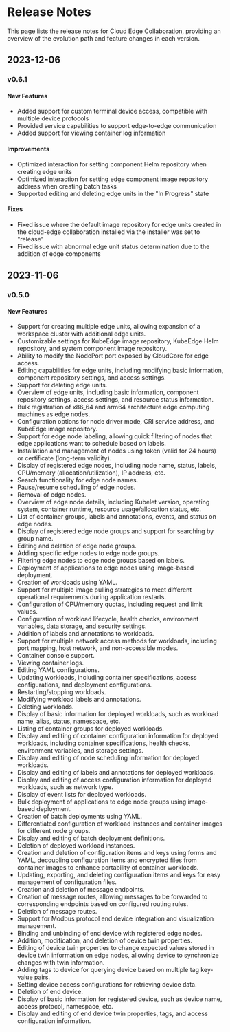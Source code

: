 # Release Notes

This page lists the release notes for Cloud Edge Collaboration, providing an overview of the evolution path and feature changes in each version.

## 2023-12-06

### v0.6.1

#### New Features

- Added support for custom terminal device access, compatible with multiple device protocols
- Provided service capabilities to support edge-to-edge communication
- Added support for viewing container log information

#### Improvements

- Optimized interaction for setting component Helm repository when creating edge units
- Optimized interaction for setting edge component image repository address when creating batch tasks
- Supported editing and deleting edge units in the "In Progress" state

#### Fixes

- Fixed issue where the default image repository for edge units created in the cloud-edge collaboration installed via the installer was set to "release"
- Fixed issue with abnormal edge unit status determination due to the addition of edge components

## 2023-11-06

### v0.5.0

#### New Features

- Support for creating multiple edge units, allowing expansion of a workspace cluster with additional edge units.
- Customizable settings for KubeEdge image repository, KubeEdge Helm repository, and system component image repository.
- Ability to modify the NodePort port exposed by CloudCore for edge access.
- Editing capabilities for edge units, including modifying basic information, component repository settings, and access settings.
- Support for deleting edge units.
- Overview of edge units, including basic information, component repository settings, access settings, and resource status information.
- Bulk registration of x86_64 and arm64 architecture edge computing machines as edge nodes.
- Configuration options for node driver mode, CRI service address, and KubeEdge image repository.
- Support for edge node labeling, allowing quick filtering of nodes that edge applications want to schedule based on labels.
- Installation and management of nodes using token (valid for 24 hours) or certificate (long-term validity).
- Display of registered edge nodes, including node name, status, labels, CPU/memory (allocation/utilization), IP address, etc.
- Search functionality for edge node names.
- Pause/resume scheduling of edge nodes.
- Removal of edge nodes.
- Overview of edge node details, including Kubelet version, operating system, container runtime, resource usage/allocation status, etc.
- List of container groups, labels and annotations, events, and status on edge nodes.
- Display of registered edge node groups and support for searching by group name.
- Editing and deletion of edge node groups.
- Adding specific edge nodes to edge node groups.
- Filtering edge nodes to edge node groups based on labels.
- Deployment of applications to edge nodes using image-based deployment.
- Creation of workloads using YAML.
- Support for multiple image pulling strategies to meet different operational requirements during application restarts.
- Configuration of CPU/memory quotas, including request and limit values.
- Configuration of workload lifecycle, health checks, environment variables, data storage, and security settings.
- Addition of labels and annotations to workloads.
- Support for multiple network access methods for workloads, including port mapping, host network, and non-accessible modes.
- Container console support.
- Viewing container logs.
- Editing YAML configurations.
- Updating workloads, including container specifications, access configurations, and deployment configurations.
- Restarting/stopping workloads.
- Modifying workload labels and annotations.
- Deleting workloads.
- Display of basic information for deployed workloads, such as workload name, alias, status, namespace, etc.
- Listing of container groups for deployed workloads.
- Display and editing of container configuration information for deployed workloads, including container specifications, health checks, environment variables, and storage settings.
- Display and editing of node scheduling information for deployed workloads.
- Display and editing of labels and annotations for deployed workloads.
- Display and editing of access configuration information for deployed workloads, such as network type.
- Display of event lists for deployed workloads.
- Bulk deployment of applications to edge node groups using image-based deployment.
- Creation of batch deployments using YAML.
- Differentiated configuration of workload instances and container images for different node groups.
- Display and editing of batch deployment definitions.
- Deletion of deployed workload instances.
- Creation and deletion of configuration items and keys using forms and YAML, decoupling configuration items and encrypted files from container images to enhance portability of container workloads.
- Updating, exporting, and deleting configuration items and keys for easy management of configuration files.
- Creation and deletion of message endpoints.
- Creation of message routes, allowing messages to be forwarded to corresponding endpoints based on configured routing rules.
- Deletion of message routes.
- Support for Modbus protocol end device integration and visualization management.
- Binding and unbinding of end device with registered edge nodes.
- Addition, modification, and deletion of device twin properties.
- Editing of device twin properties to change expected values stored in device twin information on edge nodes, allowing device to synchronize changes with twin information.
- Adding tags to device for querying device based on multiple tag key-value pairs.
- Setting device access configurations for retrieving device data.
- Deletion of end device.
- Display of basic information for registered device, such as device name, access protocol, namespace, etc.
- Display and editing of end device twin properties, tags, and access configuration information.